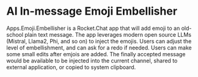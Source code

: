 # AI In-message Emoji Embellisher

Apps.Emoji.Embellisher is a Rocket.Chat app that will add emoji to an old-school plain text message. The app leverages modern open source LLMs (Mistral, Llama2, Phi, and so on) to inject the emojis. Users can adjust the level of embellishment, and can ask for a redo if needed. Users can make some small edits after emjois are added. The finally accepted message would be available to be injected into the current channel, shared to external application, or copied to system clipboard.


